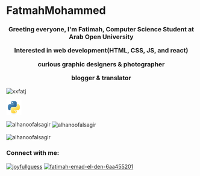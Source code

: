 # FatmahMohammed






<h3 align="center">Greeting everyone, I'm Fatimah,
  Computer Science Student at Arab Open University

 Interested in web development(HTML, CSS, JS, and react)

 curious graphic designers & photographer

 blogger & translator</h3>

<p align="left"> <img src="https://komarev.com/ghpvc/?username=xxfatj&label=Profile%20views&color=0e75b6&style=flat" alt="xxfatj" /> </p>


  









  
  
<a href="https://www.python.org" target="_blank" rel="noreferrer"> 
<img src="https://raw.githubusercontent.com/devicons/devicon/master/icons/python/python-original.svg" alt="python" width="40" height="40"/> </a> </p>

<p><img align="left" src="https://github-readme-stats.vercel.app/api/top-langs?username=alhanoofalsagir&show_icons=true&locale=en&layout=compact" alt="alhanoofalsagir" /></p>

<p>&nbsp;<img align="center" src="https://github-readme-stats.vercel.app/api?username=alhanoofalsagir&show_icons=true&locale=en" alt="alhanoofalsagir" /></p>

<p><img align="center" src="https://github-readme-streak-stats.herokuapp.com/?user=alhanoofalsagir&" alt="alhanoofalsagir" /></p>





<h3 align="left">Connect with me:</h3>
<p align="left">
<a href="https://twitter.com/joyfullguess" target="blank"><img align="center" src="https://raw.githubusercontent.com/rahuldkjain/github-profile-readme-generator/master/src/images/icons/Social/twitter.svg" alt="joyfullguess" height="30" width="40" /></a>
<a href="https://linkedin.com/in/fatimah-emad-el-den-6aa455201" target="blank"><img align="center" src="https://raw.githubusercontent.com/rahuldkjain/github-profile-readme-generator/master/src/images/icons/Social/linked-in-alt.svg" alt="fatimah-emad-el-den-6aa455201" height="30" width="40" /></a>
</p> 


